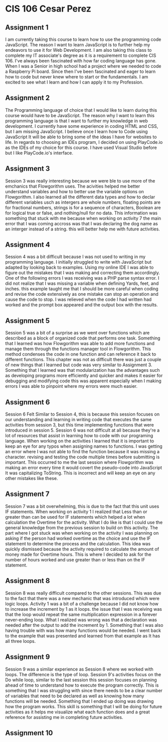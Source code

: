 # CIS 106 Cesar Perez

## Assignment 1

I am currently taking this course to learn how to use the programming code JavaScript. The reason I want to learn JavaScript is to further help my endeavors to use it for Web Development. I am also taking this class to complete my IT associate's degree as it is a requirement to complete CIS 106. I've always been fascinated with how far coding language has gone. When I was a Senior in high school had a project where we needed to code a Raspberry Pi board. Since then I've been fascinated and eager to learn how to code but never knew where to start or the fundamentals. I am excited to see what I learn and how I can apply it to my Profession.

## Assignment 2

The Programming language of choice that I would like to learn during this course would have to be JavaScript. The reason why I want to learn this programming language is that I want to further my knowledge in web development. I currently have some experience in coding HTML and CSS, but I am missing JavaScript. I believe once I learn how to Code using JavaScript It will be able to bring some of the ideas I have for websites to life. In regards to choosing an IDEs program, I  decided on using PlayCode.io as the IDEs of my choice for this course. I have used Visual Studio before but I like PlayCode.io's interface.

## Assignment 3

Session 3 was really interesting because we were ble to use more of the emchanics that Flowgorithm uses. The acivities helped me better understand variables and how to better use the variable options on Flowgorithm. I also learned all the different data types and how to declar different variables usch as intergers are whole numbers, floating points are for fractional numbers, strings is for a sequence of characters, Boolean are for logical true or false, and nothing/null for no data. This information was something that stuck with me because when working on activity 7 the main error that I was coming accross was that I was declaring the dog name as an interger instead of a string. this will better help me with future activities. 

## Assignment 4

Session 4 was a bit difficult because I was not used to writing in my programming language. I initially struggled to write with JavaScript but adapted by looking back to examples. Using my online IDE I was able to figure out the mistakes that I was making and correcting them accordingly. One of the following errors I was receiving was a PHP parse syntax error. I did not realize that I was missing a variable when defining Yards, feet, and inches. this example taught me that I should be more careful when coding and revise the code extensively as one mistake can stop an operation and cause the code to stop. I was relieved when the code I had written had worked and the prompt box appeared and the output box with the results.

## Assignment 5

Session 5 was a bit of a surprise as we went over functions which are described as a block of organized code that performs one task. Something that I learned was how Flowgorithm was able to add more functions and manage them through the functions manager tool in Flowgorithm. This method condenses the code in one function and can reference it back to different functions. This chapter was not as difficult there was just a couple of new things that I learned but code was very similar to Assignment 3. Something that I learned was that modularization has the advantages such as developing programs more efficiently and quicker and makes it easier for debugging and modifying code this was apparent especially when I making errors I was able to pinpoint where my errors were much easier.

## Assignment 6

Session 6 Felt Similar to Session 4, this is because this session focuses on our understanding and learning in writing code that executes the same activities from session 3, but this time implementing functions that were introduced in session 5. Session 6 was not difficult at all because they're a lot of resources that assist in learning how to code with our programing language. When working on the activities I learned that it is important to keep an eye for any typos when assigning names to functions. I was getting an error where I was not able to find the function because it was missing a character. revising and testing the code multiple times before submitting is important. This occurred to me the last session where Flowgorithm was making an error every time it would covert the pseudo-code into JavaScript It was capitalizing ToString. This is incorrect and will keep an eye on any other mistakes like these.

## Assignment 7

Session 7 was a bit overwhelming, this is due to the fact that this unit uses IF statements. When working on activity 1 I realized that Less than or greater than can be used for IF statements which helped a lot when calculation the Overtime for the activity. What I do like is that I could use the general knowledge from the previous session to build on this activity. The part where I got stuck was when working on the activity I was planning on asking if the person had worked overtime as the choice and use the IF statement to determine the process and the calculation. This idea was quickly dismissed because the activity required to calculate the amount of money made for Overtime hours. This is where I decided to ask for the number of hours worked and use greater than or less than on the IF statement.

## Assignment 8

Session 8 was really difficult compared to the other sessions. This was due to the fact that there was a new mechanic that was introduced which were logic loops. Activity 1 was a bit of a challenge because I did not know how to increase the increment by 1 as it loops. the issue that I was receiving was that the loop would repeat the same multiplication expression in a forever never-ending loop. What I realized was wrong was that a declaration was needed after the output to add the increment by 1. Something that I was also having trouble with was how many functions would be needed. I went back to the example that was presented and learned from that example as It has all three loops.

## Assignment 9

Session 9 was a similar experience as Session 8 where we worked with loops. The difference is the type of loop. Session 9's activities focus on the Do while loop, similar to the last session this session focuses on planning ahead of time to understand how to execute the program correctly. This is something that I was struggling with since there needs to be a clear number of variables that need to be declared as well as knowing how many functions will be needed. Something that I ended up doing was drawing how the program works. This skill is something that I will be doing for future activities as it helps me visualize what each function does and a great reference for assisting me in completing future activities.

## Assignment 10
